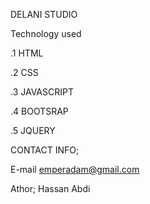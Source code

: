 DELANI STUDIO 

Technology used 
  
  .1 HTML
  
  .2 CSS
  
  .3 JAVASCRIPT
  
  .4 BOOTSRAP
 
  .5  JQUERY
 
CONTACT INFO;

  E-mail emperadam@gmail.com
  
  Athor; Hassan Abdi
  
